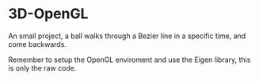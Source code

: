 # 3D-OpenGL
An small project, a ball walks through a Bezier line in a specific time, and come backwards.

Remember to setup the OpenGL enviroment and use the Eigen library, this is only the raw code.
